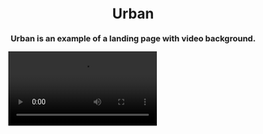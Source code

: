 <h1 align="center">Urban</h1>
<h3 align="center">Urban is an example of a landing page with video background.</h3>

<video src=".github/2021-02-04 12-25-33.mkv">
</video>
